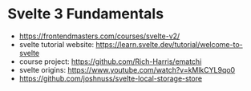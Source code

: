 # Svelte 3 Fundamentals

* <https://frontendmasters.com/courses/svelte-v2/>
* svelte tutorial website: <https://learn.svelte.dev/tutorial/welcome-to-svelte>
* course project: <https://github.com/Rich-Harris/ematchi>
* svelte origins: <https://www.youtube.com/watch?v=kMlkCYL9qo0>
* <https://github.com/joshnuss/svelte-local-storage-store>
